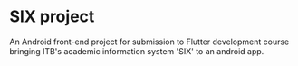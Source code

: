 # SIX project

An Android front-end project for submission to Flutter development course bringing ITB's academic information system 'SIX' to an android app.
